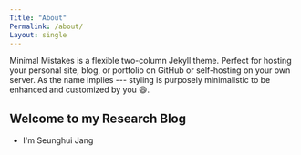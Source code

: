 ```yaml
---
Title: "About"
Permalink: /about/
Layout: single
---
```


Minimal Mistakes is a flexible two-column Jekyll theme. Perfect for hosting your personal site, blog, or portfolio on GitHub or self-hosting on your own server. As the name implies --- styling is purposely minimalistic to be enhanced and customized by you :smile:.

## Welcome to my Research Blog

- I'm Seunghui Jang

